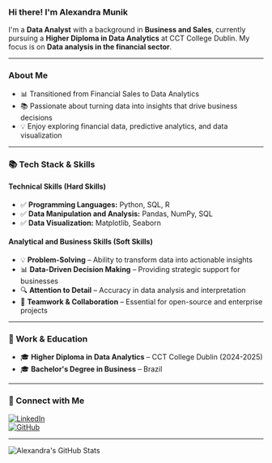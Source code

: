 ### Hi there! I'm Alexandra Munik  

I'm a **Data Analyst** with a background in **Business and Sales**, currently pursuing a **Higher Diploma in Data Analytics** at CCT College Dublin. 
My focus is on **Data analysis in the financial sector**.  

---

### **About Me**  
- 📊 Transitioned from Financial Sales to Data Analytics  
- 📚 Passionate about turning data into insights that drive business decisions  
- 💡 Enjoy exploring financial data, predictive analytics, and data visualization  

---

### **📚 Tech Stack & Skills**  

#### **Technical Skills (Hard Skills)**  
- ✅ **Programming Languages:** Python, SQL, R  
- ✅ **Data Manipulation and Analysis:** Pandas, NumPy, SQL  
- ✅ **Data Visualization:** Matplotlib, Seaborn  

#### **Analytical and Business Skills (Soft Skills)**  
- 💡 **Problem-Solving** – Ability to transform data into actionable insights  
- 📊 **Data-Driven Decision Making** – Providing strategic support for businesses  
- 🔍 **Attention to Detail** – Accuracy in data analysis and interpretation  
- 🤝 **Teamwork & Collaboration** – Essential for open-source and enterprise projects  

---

### **💼 Work & Education**  
- 🎓 **Higher Diploma in Data Analytics** – CCT College Dublin (2024-2025)  
- 🎓 **Bachelor's Degree in Business** – Brazil  

---

### **👤 Connect with Me**  
[![LinkedIn](https://img.shields.io/badge/LinkedIn-0077B5?style=for-the-badge&logo=linkedin&logoColor=white)](https://www.linkedin.com/in/alexandra-silva-33b464103)  
[![GitHub](https://img.shields.io/badge/GitHub-181717?style=for-the-badge&logo=github&logoColor=white)](https://github.com/alexandramuniksilva)  

---

![Alexandra's GitHub Stats](https://github-readme-stats.vercel.app/api?username=alexandramuniksilva&show_icons=true&theme=radical)  
